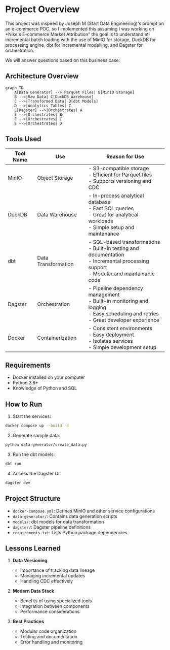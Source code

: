 # Project Overview

This project was inspired by Joseph M (Start Data Engineering)'s prompt on an e-commerce POC, so I implemented this assuming I was working on *Nike's E-commerce Market Attribution" the goal is to understand etl incremental batch loading with the use of MinIO for storage, DuckDB for processing engine, dbt for incremental modelling, and Dagster for orchestration.

We will answer questions based on this business case:

## Architecture Overview

```mermaid
graph TD
    A[Data Generator] -->|Parquet Files| B[MinIO Storage]
    B -->|Raw Data| C[DuckDB Warehouse]
    C -->|Transformed Data| D[dbt Models]
    D -->|Analytics Tables| C
    E[Dagster] -->|Orchestrates| A
    E -->|Orchestrates| B
    E -->|Orchestrates| C
    E -->|Orchestrates| D
```

## Tools Used

| Tool Name | Use | Reason for Use |
|-----------|-----|----------------|
| MinIO | Object Storage | - S3-compatible storage<br>- Efficient for Parquet files<br>- Supports versioning and CDC<br> |
| DuckDB | Data Warehouse | - In-process analytical database<br>- Fast SQL queries<br>- Great for analytical workloads<br>- Simple setup and maintenance |
| dbt | Data Transformation | - SQL-based transformations<br>- Built-in testing and documentation<br>- Incremental processing support<br>- Modular and maintainable code |
| Dagster | Orchestration | - Pipeline dependency management<br>- Built-in monitoring and logging<br>- Easy scheduling and retries<br>- Great developer experience |
| Docker | Containerization | - Consistent environments<br>- Easy deployment<br>- Isolates services<br>- Simple development setup |

## Requirements

- Docker installed on your computer
- Python 3.8+
- Knowledge of Python and SQL

## How to Run

1. Start the services:
```sh
docker compose up --build -d
```

2. Generate sample data:
```sh
python data-generator/create_data.py
```

3. Run the dbt models:
```sh
dbt run
```

4. Access the Dagster UI:
```sh
dagster dev
```

## Project Structure
- `docker-compose.yml`: Defines MinIO and other service configurations
- `data-generator/`: Contains data generation scripts
- `models/`: dbt models for data transformation
- `dagster/`: Dagster pipeline definitions
- `requirements.txt`: Lists Python package dependencies

## Lessons Learned

1. **Data Versioning**
   - Importance of tracking data lineage
   - Managing incremental updates
   - Handling CDC effectively

2. **Modern Data Stack**
   - Benefits of using specialized tools
   - Integration between components
   - Performance considerations

3. **Best Practices**
   - Modular code organization
   - Testing and documentation
   - Error handling and monitoring
